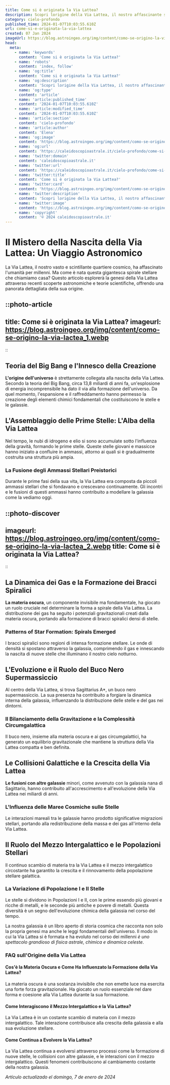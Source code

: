 ```yaml
---
title: Come si è originata la Via Lattea?
description: Scopri lorigine della Via Lattea, il nostro affascinante sistema galattico, con approfondimenti scientifici ed entusiasmanti teorie.
category: cielo-profondo
published_time: 2024-01-07T10:03:55.610Z
url: come-si-e-originata-la-via-lattea
created: 07 Jan 2024
imageUrl: https://blog.astroingeo.org/img/content/como-se-origino-la-via-lactea_1.webp
head:
  meta:
    - name: 'keywords'
      content: 'Come si è originata la Via Lattea?'
    - name: 'robots'
      content: 'index, follow'
    - name: 'og:title'
      content: 'Come si è originata la Via Lattea?'
    - name: 'og:description'
      content: 'Scopri lorigine della Via Lattea, il nostro affascinante sistema galattico, con approfondimenti scientifici ed entusiasmanti teorie.'
    - name: 'og:type'
      content: 'article'
    - name: 'article:published_time'
      content: '2024-01-07T10:03:55.610Z'
    - name: 'article:modified_time'
      content: '2024-01-07T10:03:55.610Z'
    - name: 'article:section'
      content: 'cielo-profondo'
    - name: 'article:author'
      content: 'Elena'
    - name: 'og:image'
      content: 'https://blog.astroingeo.org/img/content/como-se-origino-la-via-lactea_1.webp'
    - name: 'og:url'
      content: 'https://caleidoscopioastrale.it/cielo-profondo/come-si-e-originata-la-via-lattea'
    - name: 'twitter:domain'
      content: 'caleidoscopioastrale.it'
    - name: 'twitter:url'
      content: 'https://caleidoscopioastrale.it/cielo-profondo/come-si-e-originata-la-via-lattea'
    - name: 'twitter:title'
      content: 'Come si è originata la Via Lattea?'
    - name: 'twitter:card'
      content: 'https://blog.astroingeo.org/img/content/como-se-origino-la-via-lactea_1.webp'
    - name: 'twitter:description'
      content: 'Scopri lorigine della Via Lattea, il nostro affascinante sistema galattico, con approfondimenti scientifici ed entusiasmanti teorie.'
    - name: 'twitter:image'
      content: 'https://blog.astroingeo.org/img/content/como-se-origino-la-via-lactea_1.webp'
    - name: 'copyright'
      content: '© 2024 caleidoscopioastrale.it'
---
```

# Il Mistero della Nascita della Via Lattea: Un Viaggio Astronomico

La Via Lattea, il nostro vasto e scintillante quartiere cosmico, ha affascinato l'umanità per millenni. Ma come è nata questa gigantesca spirale stellare che chiamiamo casa? Questo articolo esplorerà la genesi della Via Lattea attraverso recenti scoperte astronomiche e teorie scientifiche, offrendo una panorata dettagliata della sua origine.

::photo-article
---
title: Come si è originata la Via Lattea?
imageurl: https://blog.astroingeo.org/img/content/como-se-origino-la-via-lactea_1.webp
---
::

## Teoria del Big Bang e l'Innesco della Creazione

**L'origine dell'universo** è strettamente collegata alla nascita della Via Lattea. Secondo la teoria del Big Bang, circa 13,8 miliardi di anni fa, un'esplosione di energia incomprensibile ha dato il via alla formazione dell'universo. Da quel momento, l'espansione e il raffreddamento hanno permesso la creazione degli elementi chimici fondamentali che costituiscono le stelle e le galassie.

## L'Assemblaggio delle Prime Stelle: L'Alba della Via Lattea

Nel tempo, le nubi di idrogeno e elio si sono accumulate sotto l'influenza della gravità, formando le prime stelle. Queste stelle giovani e massicce hanno iniziato a confluire in ammassi, attorno ai quali si è gradualmente costruita una struttura più ampia.

### La Fusione degli Ammassi Stellari Preistorici

Durante le prime fasi della sua vita, la Via Lattea era composta da piccoli ammassi stellari che si fondavano e crescevano continuamente. Gli incontri e le fusioni di questi ammassi hanno contribuito a modellare la galassia come la vediamo oggi.

::photo-discover
---
imageurl: https://blog.astroingeo.org/img/content/como-se-origino-la-via-lactea_2.webp
title: Come si è originata la Via Lattea?
---
::

## La Dinamica dei Gas e la Formazione dei Bracci Spiralici

**La materia oscura**, un componente invisibile ma fondamentale, ha giocato un ruolo cruciale nel determinare la forma a spirale della Via Lattea. La distribuzione dei gas ha seguito i potenziali gravitazionali creati dalla materia oscura, portando alla formazione di bracci spiralici densi di stelle.

### Patterns of Star Formation: Spirals Emerged

I bracci spiralici sono regioni di intensa formazione stellare. Le onde di densità si spostano attraverso la galassia, comprimendo il gas e innescando la nascita di nuove stelle che illuminano il nostro cielo notturno.

## L'Evoluzione e il Ruolo del Buco Nero Supermassiccio

Al centro della Via Lattea, si trova Sagittarius A*, un buco nero supermassiccio. La sua presenza ha contribuito a forgiare la dinamica interna della galassia, influenzando la distribuzione delle stelle e del gas nei dintorni.

### Il Bilanciamento della Gravitazione e la Complessità Circumgalattica

Il buco nero, insieme alla materia oscura e ai gas circumgalattici, ha generato un equilibrio gravitazionale che mantiene la struttura della Via Lattea compatta e ben definita.

## Le Collisioni Galattiche e la Crescita della Via Lattea

**Le fusioni con altre galassie** minori, come avvenuto con la galassia nana di Sagittario, hanno contribuito all'accrescimento e all'evoluzione della Via Lattea nei miliardi di anni.

### L'Influenza delle Maree Cosmiche sulle Stelle

Le interazioni mareali tra le galassie hanno prodotto significative migrazioni stellari, portando alla redistribuzione della massa e dei gas all'interno della Via Lattea.

## Il Ruolo del Mezzo Intergalattico e le Popolazioni Stellari

Il continuo scambio di materia tra la Via Lattea e il mezzo intergalattico circostante ha garantito la crescita e il rinnovamento della popolazione stellare galattica.

### La Variazione di Popolazione I e II Stelle

Le stelle si dividono in Popolazioni I e II, con le prime essendo più giovani e ricche di metalli, e le seconde più antiche e povere di metalli. Questa diversità è un segno dell'evoluzione chimica della galassia nel corso del tempo.

La nostra galassia è un libro aperto di storia cosmica che racconta non solo la propria genesi ma anche le leggi fondamentali dell'universo. Il modo in cui la Via Lattea si è formata e ha evoluto nel corso dei millenni *è uno spettacolo grandioso di fisica astrale, chimica e dinamica celeste*. 

### FAQ sull'Origine della Via Lattea

#### Cos'è la Materia Oscura e Come Ha Influenzato la Formazione della Via Lattea?
La materia oscura è una sostanza invisibile che non emette luce ma esercita una forte forza gravitazionale. Ha giocato un ruolo essenziale nel dare forma e coesione alla Via Lattea durante la sua formazione.

#### Come Interagiscono il Mezzo Intergalattico e la Via Lattea?
La Via Lattea è in un costante scambio di materia con il mezzo intergalattico. Tale interazione contribuisce alla crescita della galassia e alla sua evoluzione stellare.

#### Come Continua a Evolvere la Via Lattea?
La Via Lattea continua a evolversi attraverso processi come la formazione di nuove stelle, le collisioni con altre galassie, e le interazioni con il mezzo intergalattico. Questi fenomeni contribuiscono al cambiamento costante della nostra galassia.

_Artículo actualizado el domingo, 7 de enero de 2024_